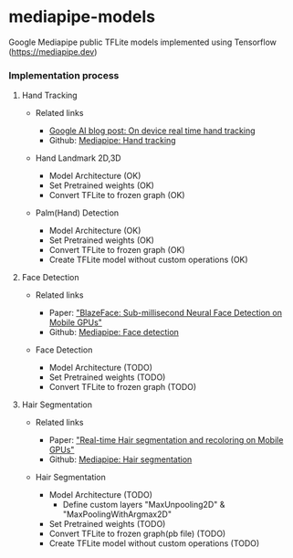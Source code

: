 # mediapipe-models
Google Mediapipe public TFLite models implemented using Tensorflow (https://mediapipe.dev)

### Implementation process
1. Hand Tracking
    * Related links
        - [Google AI blog post: On device real time hand tracking](https://ai.googleblog.com/2019/08/on-device-real-time-hand-tracking-with.html)
        - Github: [Mediapipe: Hand tracking](https://github.com/google/mediapipe/blob/master/mediapipe/docs/hand_tracking_mobile_gpu.md)

    * Hand Landmark 2D,3D
        - Model Architecture (OK)
        - Set Pretrained weights (OK)
        - Convert TFLite to frozen graph (OK)
    
    * Palm(Hand) Detection
        - Model Architecture (OK)
        - Set Pretrained weights (OK)
        - Convert TFLite to frozen graph (OK)
        - Create TFLite model without custom operations (OK)

2. Face Detection
    * Related links
        - Paper: ["BlazeFace: Sub-millisecond Neural Face Detection on Mobile GPUs"](https://arxiv.org/abs/1907.05047)
        - Github: [Mediapipe: Face detection](https://github.com/google/mediapipe/blob/master/mediapipe/docs/face_detection_mobile_gpu.md)

    * Face Detection
        - Model Architecture (TODO)
        - Set Pretrained weights (TODO)
        - Convert TFLite to frozen graph (TODO)

3. Hair Segmentation
    * Related links
        - Paper: ["Real-time Hair segmentation and recoloring on Mobile GPUs"](https://arxiv.org/abs/1907.06740)
        - Github: [Mediapipe: Hair segmentation](https://github.com/google/mediapipe/blob/master/mediapipe/docs/hair_segmentation_mobile_gpu.md)

    * Hair Segmentation
        - Model Architecture (TODO)
            - Define custom layers "MaxUnpooling2D" & "MaxPoolingWithArgmax2D"
        - Set Pretrained weights (TODO)
        - Convert TFLite to frozen graph(pb file) (TODO)
        - Create TFLite model without custom operations (TODO)
